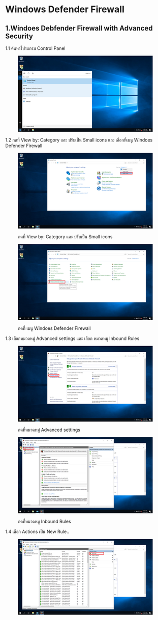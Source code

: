 # Windows Defender Firewall

## 1.Windoes Debfender Firewall with Advanced Security

1.1 ค้นหาโปรแกรม Control Panel

<figure><img src="../../.gitbook/assets/Screenshot (100).png" alt=""><figcaption></figcaption></figure>

1.2 กดที่ View by: Category และ ปรับเป็น Small icons และ เลือกที่เมนู Windoes Defender Firewall

<div>

<figure><img src="../../.gitbook/assets/Screenshot (104).png" alt=""><figcaption><p>กดที่ View by: Category และ ปรับเป็น Small icons</p></figcaption></figure>

 

<figure><img src="../../.gitbook/assets/Screenshot (105).png" alt=""><figcaption><p>กดที่ เมนู Windoes Defender Firewall</p></figcaption></figure>

</div>

1.3 เลือกหมวดหมู่ Advanced settings และ เลือก หมวดหมู Inbound Rules

<div>

<figure><img src="../../.gitbook/assets/Screenshot (107).png" alt=""><figcaption><p>กดที่หมวดหมู่ Advanced settings</p></figcaption></figure>

 

<figure><img src="../../.gitbook/assets/Screenshot (108).png" alt=""><figcaption><p>กดที่หมวดหมู Inbound Rules</p></figcaption></figure>

</div>

1.4 เลือก Actions เป็น New Rule..

<figure><img src="../../.gitbook/assets/Screenshot (109).png" alt=""><figcaption></figcaption></figure>
